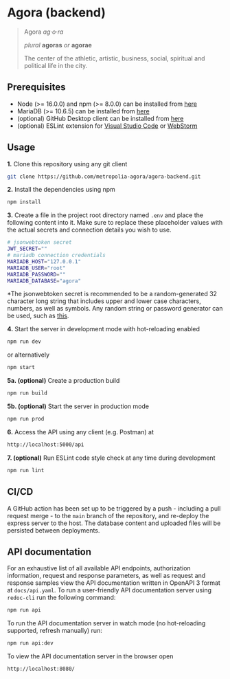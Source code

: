 # Agora (backend)

> Agora *ag·o·ra*
>
> *plural* **agoras** *or* **agorae**
>
> The center of the athletic, artistic, business, social, spiritual and political life in the city.

## Prerequisites

- Node (>= 16.0.0) and npm (>= 8.0.0) can be installed from [here](https://nodejs.org/en/)
- MariaDB (>= 10.6.5) can be installed from [here](https://mariadb.org/)
- (optional) GitHub Desktop client can be installed from [here](https://desktop.github.com/)
- (optional) ESLint extension for [Visual Studio Code](https://marketplace.visualstudio.com/items?itemName=dbaeumer.vscode-eslint) or [WebStorm](https://www.jetbrains.com/help/webstorm/eslint.html)

## Usage

**1.** Clone this repository using any git client
```bash
git clone https://github.com/metropolia-agora/agora-backend.git
```

**2.** Install the dependencies using npm
```bash
npm install
```

**3.** Create a file in the project root directory named `.env` and place the following content into it. Make sure to replace these placeholder values with the actual secrets and connection details you wish to use.
```bash
# jsonwebtoken secret
JWT_SECRET=""
# mariadb connection credentials
MARIADB_HOST="127.0.0.1"
MARIADB_USER="root"
MARIADB_PASSWORD=""
MARIADB_DATABASE="agora"
```
\*The jsonwebtoken secret is recommended to be a random-generated 32 character long string that includes upper and lower case characters, numbers, as well as symbols. Any random string or password generator can be used, such as [this](https://randompasswordgen.com/).

**4.** Start the server in development mode with hot-reloading enabled
```bash
npm run dev
```
or alternatively
```bash
npm start
```

**5a. (optional)** Create a production build
```bash
npm run build
```

**5b. (optional)** Start the server in production mode
```bash
npm run prod
```

**6.** Access the API using any client (e.g. Postman) at
```bash
http://localhost:5000/api
```

**7. (optional)** Run ESLint code style check at any time during development
```bash
npm run lint
```

## CI/CD

A GitHub action has been set up to be triggered by a push - including a pull request merge - to the `main` branch of the repository, and re-deploy the express server to the host. The database content and uploaded files will be persisted between deployments.

## API documentation

For an exhaustive list of all available API endpoints, authorization information, request and response parameters, as well as request and response samples view the API documentation written in OpenAPI 3 format at `docs/api.yaml`. To run a user-friendly API documentation server using `redoc-cli` run the following command:
```bash
npm run api
```
To run the API documentation server in watch mode (no hot-reloading supported, refresh manually) run:
```bash
npm run api:dev
```
To view the API documentation server in the browser open
```bash  
http://localhost:8080/  
```
